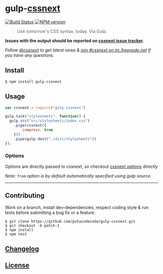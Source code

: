 # gulp-[cssnext](https://github.com/putaindecode/cssnext)

[![Build Status](http://img.shields.io/travis/putaindecode/gulp-cssnext.svg)](https://travis-ci.org/putaindecode/gulp-cssnext)
[![NPM version](http://img.shields.io/npm/v/gulp-cssnext.svg)](https://www.npmjs.org/package/gulp-cssnext)

> Use tomorrow's CSS syntax, today. Via Gulp.

**Issues with the output should be reported on [cssnext issue tracker](https://github.com/putaindecode/cssnext/issues).**

_Follow [@cssnext](https://twitter.com/cssnext) to get latest news & [join #cssnext on irc.freenode.net](irc://irc.freenode.net/cssnext) if you have any questions._

## Install

    $ npm install gulp-cssnext

## Usage

```js
var cssnext = require("gulp-cssnext")

gulp.task("stylesheets", function() {
  gulp.src("src/stylesheets/index.css")
    .pipe(cssnext({
        compress: true
    }))
    .pipe(gulp.dest("./dist/stylesheets"))
});
```

### Options

Options are directly passed to cssnext, so checkout [cssnext options](https://github.com/putaindecode/cssnext#nodejs-options) directly

_Note: `from` option is by default automatically specified using gulp source._

---

## Contributing

Work on a branch, install dev-dependencies, respect coding style & run tests before submitting a bug fix or a feature.

    $ git clone https://github.com/putaindecode/gulp-cssnext.git
    $ git checkout -b patch-1
    $ npm install
    $ npm test

## [Changelog](CHANGELOG.md)

## [License](LICENSE)

